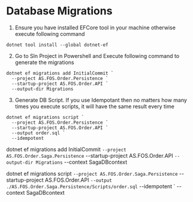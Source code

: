 # Database Migrations

1. Ensure you have installed EFCore tool in your machine otherwise execute following command

```
dotnet tool install --global dotnet-ef
```

2. Go to Sln Project in Powershell and Execute following command to generate the migrations

```
dotnet ef migrations add InitialCommit `
  --project AS.FOS.Order.Persistence `
  --startup-project AS.FOS.Order.API `
  --output-dir Migrations
```

3. Generate DB Script. If you use Idempotant then no matters how many times you execute scripts, it will have the same result every time 

```
dotnet ef migrations script `
  --project AS.FOS.Order.Persistence `
  --startup-project AS.FOS.Order.API `
  --output order.sql `
  --idempotent
```

dotnet ef migrations add InitialCommit `
  --project AS.FOS.Order.Saga.Persistence `
  --startup-project AS.FOS.Order.API `
  --output-dir Migrations `
  --context SagaDBcontext

dotnet ef migrations script `
  --project AS.FOS.Order.Saga.Persistence `
  --startup-project AS.FOS.Order.API `
  --output ./AS.FOS.Order.Saga.Persistence/Scripts/order.sql `
  --idempotent `
  --context SagaDBcontext